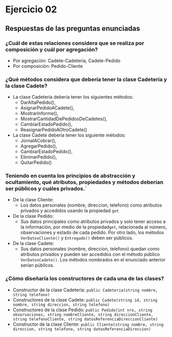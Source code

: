 # Ejercicio 02

## Respuestas de las preguntas enunciadas

### ¿Cuál de estas relaciones considera que se realiza por composición y cuál por agregación?
- Por agregación: Cadete-Cadetería, Cadete-Pedido
- Por composición: Pedido-Cliente

### ¿Qué métodos considera que debería tener la clase Cadetería y la clase Cadete?
- La clase Cadetería debería tener los siguientes métodos: 
  - DarAltaPedido(),
  - AsignarPedidoACadete(), 
  - MostrarInforme(), 
  - MostrarCantidadDePedidosDeCadetes(), 
  - CambiarEstadoPedido(),
  - ReasignarPedidoAOtroCadete()
- La clase Cadete debería tener los siguiente métodos: 
   - JornalACobrar(), 
   - AgregarPedido(),
   - CambiarEstadoPedido(), 
   - EliminarPedido(),
   - QuitarPedido()

### Teniendo en cuenta los principios de abstracción y ocultamiento, qué atributos, propiedades y métodos deberían ser públicos y cuáles privados.´

- De la clase Cliente:
  - Los datos personales (nombre, direccion, telefono) como atributos privados y accedidos usando la propiedad `get`
- De la clase Pedido:
  - Sus datos principales como atributos privados y solo tener acceso a la información, por medio de la propiedad`get`, relacionada al número, observaciones y estado de cada pedido. Por otro lado, los métodos `VerDatosCliente()` y `Entregado()` deben ser públicos.
- De la clase Cadete:
  - Sus datos personales (nombre, direccion, telefono) quedan como atributos privados y pueden ser accedidos con el método público `VerDatosCadete()`. Los métodos nombrados en el enunciado anterior serían públicos.

### ¿Cómo diseñaría los constructores de cada una de las clases?
- Constructor de la clase Cadetería: `public Cadeteria(string nombre, string telefono)`
- Constructores de la clase Cadete:  `public Cadete(string id, string nombre, string direccion, string telefono)`
- Constructores de la clase Pedido: `public Pedido(int nro, string observaciones, string nombreCliente, string direccionCliente, string telefonoCliente, string datosReferenciaDireccionCliente)`
- Constructor de la clase Cliente: `public Cliente(string nombre, string direccion, string telefono, string datosReferenciaDireccion)`
